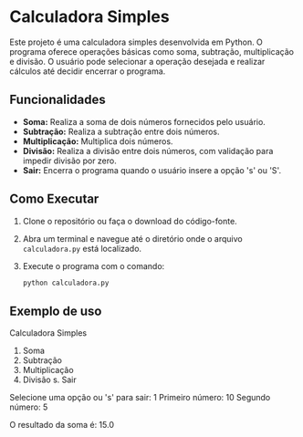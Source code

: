# Calculadora Simples

Este projeto é uma calculadora simples desenvolvida em Python. O programa oferece operações básicas como soma, subtração, multiplicação e divisão. O usuário pode selecionar a operação desejada e realizar cálculos até decidir encerrar o programa.

## Funcionalidades

- **Soma:** Realiza a soma de dois números fornecidos pelo usuário.
- **Subtração:** Realiza a subtração entre dois números.
- **Multiplicação:** Multiplica dois números.
- **Divisão:** Realiza a divisão entre dois números, com validação para impedir divisão por zero.
- **Sair:** Encerra o programa quando o usuário insere a opção 's' ou 'S'.

## Como Executar

1. Clone o repositório ou faça o download do código-fonte.
2. Abra um terminal e navegue até o diretório onde o arquivo `calculadora.py` está localizado.
3. Execute o programa com o comando:

   ```bash
   python calculadora.py

## Exemplo de uso

Calculadora Simples

1. Soma
2. Subtração
3. Multiplicação
4. Divisão
s. Sair

Selecione uma opção ou 's' para sair: 1
Primeiro número: 10
Segundo número: 5

O resultado da soma é:  15.0
